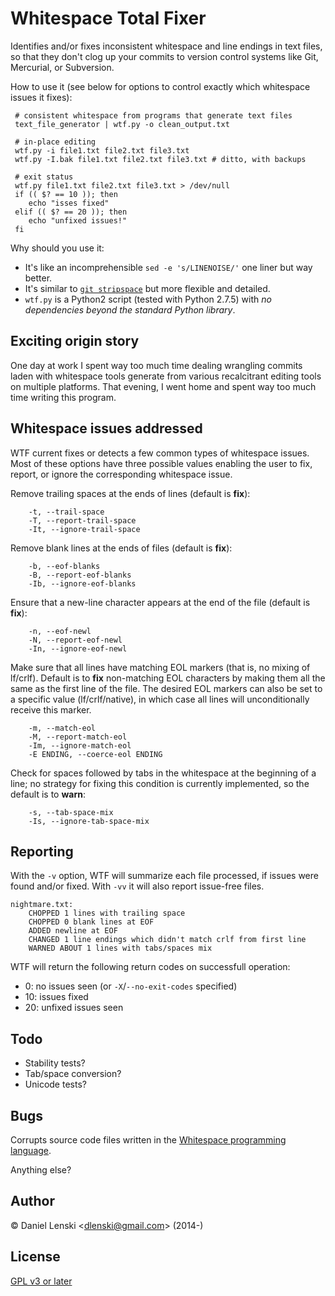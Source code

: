 Whitespace Total Fixer
======================

Identifies and/or fixes inconsistent whitespace and line endings in
text files, so that they don't clog up your commits to version control
systems like Git, Mercurial, or Subversion.

How to use it (see below for options to control exactly which
whitespace issues it fixes):

     # consistent whitespace from programs that generate text files
     text_file_generator | wtf.py -o clean_output.txt

     # in-place editing
     wtf.py -i file1.txt file2.txt file3.txt
     wtf.py -I.bak file1.txt file2.txt file3.txt # ditto, with backups

     # exit status
     wtf.py file1.txt file2.txt file3.txt > /dev/null
     if (( $? == 10 )); then
     	echo "isses fixed"
     elif (( $? == 20 )); then
        echo "unfixed issues!"
     fi

Why should you use it:

* It's like an incomprehensible `sed -e 's/LINENOISE/'` one liner but way better.
* It's similar to [`git
  stripspace`](https://www.kernel.org/pub/software/scm/git/docs/git-stripspace.html)
  but more flexible and detailed.
* `wtf.py` is a Python2 script (tested with Python 2.7.5) with *no
  dependencies beyond the standard Python library*.

Exciting origin story
---------------------

One day at work I spent way too much time dealing wrangling commits
laden with whitespace tools generate from various recalcitrant editing
tools on multiple platforms. That evening, I went home and spent way
too much time writing this program.

Whitespace issues addressed
---------------------------

WTF current fixes or detects a few common types of whitespace
issues. Most of these options have three possible values enabling the
user to fix, report, or ignore the corresponding whitespace issue.

Remove trailing spaces at the ends of lines (default is **fix**):

        -t, --trail-space
        -T, --report-trail-space
        -It, --ignore-trail-space

Remove blank lines at the ends of files (default is **fix**):

        -b, --eof-blanks
        -B, --report-eof-blanks
        -Ib, --ignore-eof-blanks

Ensure that a new-line character appears at the end of the file (default is **fix**):

        -n, --eof-newl
        -N, --report-eof-newl
        -In, --ignore-eof-newl

Make sure that all lines have matching EOL markers (that is, no
mixing of lf/crlf). Default is to **fix** non-matching EOL characters
by making them all the same as the first line of the file. The desired
EOL markers can also be set to a specific value (lf/crlf/native), in
which case all lines will unconditionally receive this marker.

        -m, --match-eol
        -M, --report-match-eol
        -Im, --ignore-match-eol
        -E ENDING, --coerce-eol ENDING

Check for spaces followed by tabs in the whitespace at the beginning
of a line; no strategy for fixing this condition is currently
implemented, so the default is to **warn**:

        -s, --tab-space-mix
        -Is, --ignore-tab-space-mix

Reporting
---------

With the `-v` option, WTF will summarize each file processed, if
issues were found and/or fixed. With `-vv` it will also report
issue-free files.

    nightmare.txt:
    	CHOPPED 1 lines with trailing space
    	CHOPPED 0 blank lines at EOF
    	ADDED newline at EOF
    	CHANGED 1 line endings which didn't match crlf from first line
    	WARNED ABOUT 1 lines with tabs/spaces mix

WTF will return the following return codes on successfull operation:

* 0: no issues seen (or `-X`/`--no-exit-codes` specified)
* 10: issues fixed
* 20: unfixed issues seen

Todo
----

* Stability tests?
* Tab/space conversion?
* Unicode tests?

Bugs
----
Corrupts source code files written in the [Whitespace programming language](https://en.wikipedia.org/wiki/Whitespace_(programming_language)).

Anything else?

Author
------
&copy; Daniel Lenski <<dlenski@gmail.com>> (2014-)

License
-------
[GPL v3 or later](http://www.gnu.org/copyleft/gpl.html)
